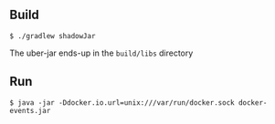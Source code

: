 ## Build

    $ ./gradlew shadowJar
    
The uber-jar ends-up in the `build/libs` directory

## Run
    
    $ java -jar -Ddocker.io.url=unix:///var/run/docker.sock docker-events.jar